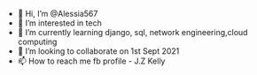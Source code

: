- 👋 Hi, I’m @Alessia567
- 👀 I’m interested in tech
- 🌱 I’m currently learning django, sql, network engineering,cloud computing
- 💞️ I’m looking to collaborate on 1st Sept 2021
- 📫 How to reach me  fb profile - J.Z Kelly 

<!---
Alessia567/Alessia567 is a ✨ special ✨ repository because its `README.md` (this file) appears on your GitHub profile.
You can click the Preview link to take a look at your changes.
--->
